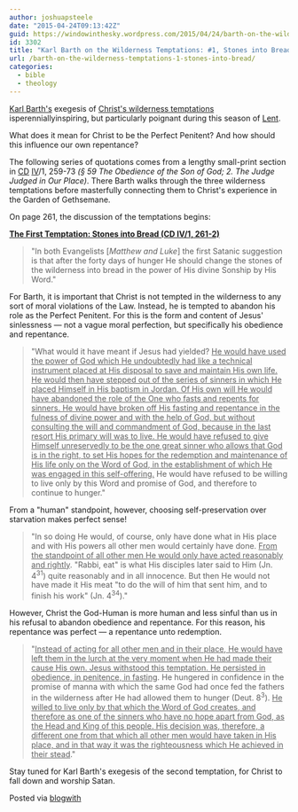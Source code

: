 ```yaml
---
author: joshuapsteele
date: "2015-04-24T09:13:42Z"
guid: https://windowinthesky.wordpress.com/2015/04/24/barth-on-the-wilderness-temptations-1-stones-into-bread/
id: 3302
title: "Karl Barth on the Wilderness Temptations: #1, Stones into Bread"
url: /barth-on-the-wilderness-temptations-1-stones-into-bread/
categories:
  - bible
  - theology
---
```


[Karl Barth's](http://en.wikipedia.org/wiki/Karl_Barth) exegesis of [Christ's wilderness temptations](http://postbarthian.com/2013/07/17/karl-barth-on-the-temptation-of-jesus-in-the-wilderness/) isperenniallyinspiring, but particularly poignant during this season of [Lent](http://en.wikipedia.org/wiki/Lent).

What does it mean for Christ to be the Perfect Penitent? And how should this influence our own repentance?

[](http://postbarthian.com/2013/07/17/karl-barth-on-the-temptation-of-jesus-in-the-wilderness/)

The following series of quotations comes from a lengthy small-print section in [CD](http://en.wikipedia.org/wiki/Church_Dogmatics) [IV](http://www.foundationrt.org/outlines/Barth_Dogmatics_Volume_IV.pdf)/1, 259-73 *(§ 59 The Obedience of the Son of God; 2. The Judge Judged in Our Place)*. There Barth walks through the three wilderness temptations before masterfully connecting them to Christ's experience in the Garden of Gethsemane.

On page 261, the discussion of the temptations begins:

**<u>The First Temptation: Stones into Bread (CD IV/1, 261-2)</u>**

> "In both Evangelists \[*Matthew and Luke*\] the first Satanic suggestion is that after the forty days of hunger He should change the stones of the wilderness into bread in the power of His divine Sonship by His Word."

For Barth, it is important that Christ is not tempted in the wilderness to any sort of moral violations of the Law. Instead, he is tempted to abandon his role as the Perfect Penitent. For this is the form and content of Jesus' sinlessness — not a vague moral perfection, but specifically his obedience and repentance.

> "What would it have meant if Jesus had yielded? <u>He would have used the power of God which He undoubtedly had like a technical instrument placed at His disposal to save and maintain His own life. He would then have stepped out of the series of sinners in which He placed Himself in His baptism in Jordan. Of His own will He would have abandoned the role of the One who fasts and repents for sinners. He would have broken off His fasting and repentance in the fulness of divine power and with the help of God, but without consulting the will and commandment of God, because in the last resort His primary will was to live. He would have refused to give Himself unreservedly to be the one great sinner who allows that God is in the right, to set His hopes for the redemption and maintenance of His life only on the Word of God, in the establishment of which He was engaged in this self-offering.</u> He would have refused to be willing to live only by this Word and promise of God, and therefore to continue to hunger."

From a "human" standpoint, however, choosing self-preservation over starvation makes perfect sense!

> "In so doing He would, of course, only have done what in His place and with His powers all other men would certainly have done. <u>From the standpoint of all other men He would only have acted reasonably and rightly</u>. "Rabbi, eat" is what His disciples later said to Him (Jn. 4<sup>31</sup>) quite reasonably and in all innocence. But then He would not have made it His meat "to do the will of him that sent him, and to finish his work" (Jn. 4<sup>34</sup>)."

However, Christ the God-Human is more human and less sinful than us in his refusal to abandon obedience and repentance. For this reason, his repentance was perfect — a repentance unto redemption.

> "<u>Instead of acting for all other men and in their place, He would have left them in the lurch at the very moment when He had made their cause His own. Jesus withstood this temptation. He persisted in obedience, in penitence, in fasting</u>. He hungered in confidence in the promise of manna with which the same God had once fed the fathers in the wilderness after He had allowed them to hunger (Deut. 8<sup>3</sup>). <u>He willed to live only by that which the Word of God creates, and therefore as one of the sinners who have no hope apart from God, as the Head and King of this people. His decision was, therefore, a different one from that which all other men would have taken in His place, and in that way it was the righteousness which He achieved in their stead</u>."

Stay tuned for Karl Barth's exegesis of the second temptation, for Christ to fall down and worship Satan.

Posted via [blogwith](http://blogwith.co)